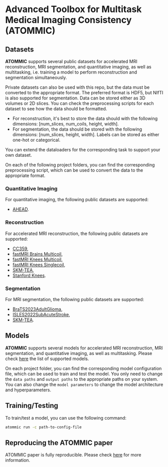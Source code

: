 # Advanced Toolbox for Multitask Medical Imaging Consistency (ATOMMIC)

## **Datasets**

**ATOMMIC** supports several public datasets for accelerated MRI reconstruction, MRI segmentation, and quantitative
imaging, as well as multitasking, i.e. training a model to perform reconstruction and segmentation simultaneously.

Private datasets can also be used with this repo, but the data must be converted to the appropriate format.
The preferred format is HDF5, but NIfTI is also supported for segmentation. Data can be stored either as 3D volumes or
2D slices. You can check the preprocessing scripts for each dataset to see how the data should be formatted.

- For reconstruction, it's best to store the data should with the following dimensions:
[num_slices, num_coils, height, width].
- For segmentation, the data should be stored with the following dimensions: [num_slices, height, width]. Labels can be
stored as either one-hot or categorical.

You can extend the dataloaders for the corresponding task to support your own dataset.

On each of the following project folders, you can find the corresponding preprocessing script, which can be used to
convert the data to the appropriate format.

### **Quantitative Imaging**

For quantitative imaging, the following public datasets are supported:
- [AHEAD](qMRI/AHEAD).

### **Reconstruction**

For accelerated MRI reconstruction, the following public datasets are supported:
- [CC359](REC/CC359),
- [fastMRI Brains Multicoil](REC/fastMRIBrainsMulticoil),
- [fastMRI Knees Multicoil](REC/fastMRIKneesMulticoil),
- [fastMRI Knees Singlecoil](REC/fastMRIKneesSinglecoil),
- [SKM-TEA](REC/SKMTEA),
- [Stanford Knees](REC/StanfordKnees2019).

### **Segmentation**

For MRI segmentation, the following public datasets are supported:
- [BraTS2023AdultGlioma](SEG/BraTS2023AdultGlioma),
- [ISLES2022SubAcuteStroke](SEG/ISLES2022SubAcuteStroke),
- [SKM-TEA](SEG/SKMTEA).


## **Models**

**ATOMMIC** supports several models for accelerated MRI reconstruction, MRI segmentation, and quantitative imaging, as
well as multitasking. Please check [here](../README.md) the list of supported models.

On each project folder, you can find the corresponding model configuration file, which can be used to train and test
the model. You only need to change the `data paths` and `output paths` to the appropriate paths on your system. You can
also change the `model parameters` to change the model architecture and hyperparameters.

## **Training/Testing**

To train/test a model, you can use the following command:

```bash
atommic run -c path-to-config-file
```

## **Reproducing the ATOMMIC paper**
ATOMMIC paper is fully reproducible. Please check [here](ATOMMIC_paper/README.md) for more information.
